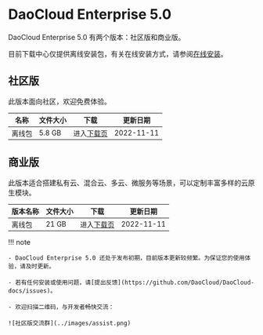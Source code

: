 # DaoCloud Enterprise 5.0

DaoCloud Enterprise 5.0 有两个版本：社区版和商业版。

目前下载中心仅提供离线安装包，有关在线安装方式，请参阅[在线安装](../install/install-dce-community.md)。

## 社区版

此版本面向社区，欢迎免费体验。

| 名称   | 文件大小 | 下载                    | 更新日期   |
| ------ | -------- | ----------------------- | ---------- |
| 离线包 | 5.8 GB   | 进入[下载页](./free.md) | 2022-11-11 |

## 商业版

此版本适合搭建私有云、混合云、多云、微服务等场景，可以定制丰富多样的云原生模块。

| 版本名称 | 文件大小 | 下载                        | 更新日期   |
| -------- | -------- | --------------------------- | ---------- |
| 离线包   | 21 GB    | 进入[下载页](./business.md) | 2022-11-11 |

!!! note

    - DaoCloud Enterprise 5.0 还处于发布初期，目前版本更新较频繁。为保证您的使用体验，请及时更新。

    - 若有任何安装或使用问题，请[提出反馈](https://github.com/DaoCloud/DaoCloud-docs/issues)。

    - 欢迎扫描二维码，与开发者畅快交流：

    ![社区版交流群](../images/assist.png)
